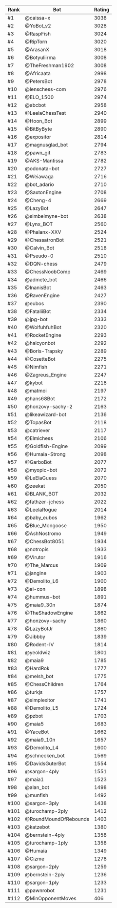 Rank|Bot|Rating
---|---|---
#1|@caissa-x|3038
#2|@YoBot_v2|3028
#3|@RaspFish|3024
#4|@RipTorn|3020
#5|@ArasanX|3018
#6|@Botyuliirma|3008
#7|@TheFreshman1902|3008
#8|@Africaata|2998
#9|@PetersBot|2978
#10|@lenschess-com|2976
#11|@ELO_1500|2974
#12|@abcbot|2958
#13|@LeelaChessTest|2940
#14|@Hoon_Bot|2899
#15|@BitByByte|2890
#16|@expositor|2814
#17|@magnusglad_bot|2794
#18|@pawn_git|2783
#19|@AKS-Mantissa|2782
#20|@odonata-bot|2727
#21|@Weiawaga|2716
#22|@bot_adario|2710
#23|@SaxtonEngine|2708
#24|@Cheng-4|2669
#25|@LazyBot|2647
#26|@simbelmyne-bot|2638
#27|@Lynx_BOT|2560
#28|@Phalanx-XXV|2524
#29|@ChessatronBot|2521
#30|@Calvin_Bot|2518
#31|@Pseudo-0|2510
#32|@DQN-chess|2479
#33|@ChessNoobComp|2469
#34|@admete_bot|2466
#35|@InanisBot|2463
#36|@RavenEngine|2427
#37|@eubos|2390
#38|@FataliiBot|2334
#39|@jpg-bot|2333
#40|@WolfuhfuhBot|2320
#41|@RocketEngine|2293
#42|@halcyonbot|2292
#43|@Boris-Trapsky|2289
#44|@CosetteBot|2275
#45|@Nimfish|2271
#46|@Zagreus_Engine|2247
#47|@kybot|2218
#48|@matmoi|2197
#49|@hans68Bot|2172
#50|@honzovy-sachy-2|2163
#51|@likeawizard-bot|2136
#52|@TopasBot|2118
#53|@catriever|2117
#54|@Elmichess|2106
#55|@Goldfish-Engine|2099
#56|@Humaia-Strong|2098
#57|@GarboBot|2077
#58|@myopic-bot|2072
#59|@LeElaGuess|2070
#60|@zeekat|2050
#61|@BLANK_BOT|2032
#62|@fathzer-jchess|2022
#63|@LeelaRogue|2014
#64|@baby_eubos|1962
#65|@Blue_Mongoose|1950
#66|@AshNostromo|1949
#67|@ChessBot8051|1934
#68|@notropis|1933
#69|@Virutor|1916
#70|@The_Marcus|1909
#71|@jangine|1903
#72|@Demolito_L6|1900
#73|@ai-con|1898
#74|@hummus-bot|1891
#75|@maia9_30n|1874
#76|@TheShadowEngine|1862
#77|@honzovy-sachy|1860
#78|@LazyBotJr|1860
#79|@Jibbby|1839
#80|@Rodent-IV|1814
#81|@yeoldwiz|1801
#82|@maia9|1785
#83|@HardRok|1777
#84|@melsh_bot|1775
#85|@ChessChildren|1764
#86|@turkjs|1757
#87|@simplexitor|1741
#88|@Demolito_L5|1724
#89|@pzbot|1703
#90|@maia5|1683
#91|@YaceBot|1662
#92|@maia9_10n|1657
#93|@Demolito_L4|1600
#94|@schnecken_bot|1569
#95|@DavidsGuterBot|1554
#96|@sargon-4ply|1551
#97|@maia1|1523
#98|@alan_bot|1498
#99|@munfish|1492
#100|@sargon-3ply|1438
#101|@turochamp-2ply|1412
#102|@RoundMoundOfRebounds|1403
#103|@katzebot|1380
#104|@bernstein-4ply|1358
#105|@turochamp-1ply|1358
#106|@Humaia|1349
#107|@Cizme|1278
#108|@sargon-2ply|1259
#109|@bernstein-2ply|1236
#110|@sargon-1ply|1233
#111|@pawnrobot|1231
#112|@MinOpponentMoves|406
